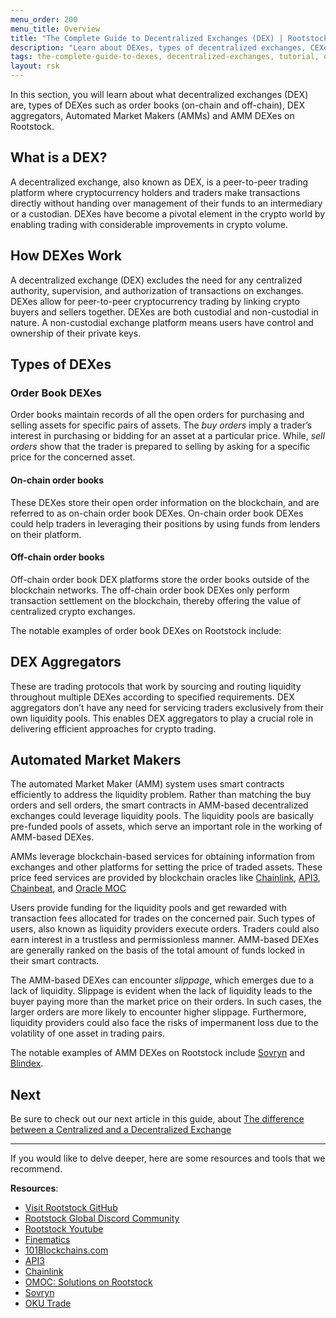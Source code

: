 ```yaml
---
menu_order: 200
menu_title: Overview
title: "The Complete Guide to Decentralized Exchanges (DEX) | Rootstock (RSK)"
description: "Learn about DEXes, types of decentralized exchanges, CEXes vs DEXes, features of a DEX, and DEXes on Bitcoin"
tags: the-complete-guide-to-dexes, decentralized-exchanges, tutorial, overview, guides, tokens, sovryn, rskswap,tokenbridge, cross-chain, bridge, web3, bitcoin, rsk, peer-to-peer, blockchain, lend, borrow, yield-farming, order-books, automated-market-maker- AMMs
layout: rsk
---
```


In this section, you will learn about what decentralized exchanges (DEX) are, types of DEXes such as order books (on-chain and off-chain), DEX aggregators, Automated Market Makers (AMMs) and AMM DEXes on Rootstock.

## What is a DEX?

A decentralized exchange, also known as DEX, is a peer-to-peer trading platform where cryptocurrency holders and traders make transactions directly without handing over management of their funds to an intermediary or a custodian. DEXes have become a pivotal element in the crypto world by enabling trading with considerable improvements in crypto volume. 

## How DEXes Work

A decentralized exchange (DEX) excludes the need for any centralized authority, supervision, and authorization of transactions on exchanges. DEXes allow for peer-to-peer cryptocurrency trading by linking crypto buyers and sellers together. DEXes are both custodial and non-custodial in nature. A non-custodial exchange platform means users have control and ownership of their private keys. 

## Types of DEXes

### Order Book DEXes

Order books maintain records of all the open orders for purchasing and selling assets for specific pairs of assets. The *buy orders* imply a trader’s interest in purchasing or bidding for an asset at a particular price. While, *sell orders* show that the trader is prepared to selling by asking for a specific price for the concerned asset. 

#### On-chain order books

These DEXes store their open order information on the blockchain, and are referred to as on-chain order book DEXes. On-chain order book DEXes could help traders in leveraging their positions by using funds from lenders on their platform.

#### Off-chain order books

Off-chain order book DEX platforms store the order books outside of the blockchain networks. The off-chain order book DEXes only perform transaction settlement on the blockchain, thereby offering the value of centralized crypto exchanges. 

The notable examples of order book DEXes on Rootstock include: 

## DEX Aggregators

These are trading protocols that work by sourcing and routing liquidity throughout multiple DEXes according to specified requirements. DEX aggregators don’t have any need for servicing traders exclusively from their own liquidity pools. This enables DEX aggregators to play a crucial role in delivering efficient approaches for crypto trading.

## Automated Market Makers

The automated Market Maker (AMM) system uses smart contracts efficiently to address the liquidity problem. Rather than matching the buy orders and sell orders, the smart contracts in AMM-based decentralized exchanges could leverage liquidity pools. The liquidity pools are basically pre-funded pools of assets, which serve an important role in the working of AMM-based DEXes.

AMMs leverage blockchain-based services for obtaining information from exchanges and other platforms for setting the price of traded assets. These price feed services are provided by blockchain oracles like [Chainlink](/solutions/chainlink/), [API3](/solutions/api3/), [Chainbeat](/solutions/chainbeat/),
and [Oracle MOC](https://github.com/money-on-chain/Amphiraos-Oracle/blob/master/README.md)

Users provide funding for the liquidity pools and get rewarded with transaction fees allocated for trades on the concerned pair. Such types of users, also known as liquidity providers execute orders. Traders could also earn interest in a trustless and permissionless manner. AMM-based DEXes are generally ranked on the basis of the total amount of funds locked in their smart contracts. 

The AMM-based DEXes can encounter *slippage*, which emerges due to a lack of liquidity. Slippage is  evident when the lack of liquidity leads to the buyer paying more than the market price on their orders. In such cases, the larger orders are more likely to encounter higher slippage. Furthermore, liquidity providers could also face the risks of impermanent loss due to the volatility of one asset in trading pairs. 

The notable examples of AMM DEXes on Rootstock include [Sovryn](/solutions/sovryn/) and [Blindex](https://app.blindex.io/).


## Next

Be sure to check out our next article in this guide,
about [The difference between a Centralized and a Decentralized Exchange](/guides/dex/dex-vs-cex/)

----

If you would like to delve deeper, here are some resources and tools that we recommend.

**Resources**:

- [Visit Rootstock GitHub](https://github.com/rsksmart/devportal) 
- [Rootstock Global Discord Community](https://rootstock.io/discord)
- [Rootstock Youtube](https://www.youtube.com/channel/UCYQSvSaqX8Q-XMbQmUG0yJg)
- [Finematics](https://www.youtube.com/c/Finematics)
- [101Blockchains.com](https://101blockchains.com/decentralized-exchanges/)
- [API3](https://developers.rsk.co/solutions/api3/)
- [Chainlink](https://developers.rsk.co/solutions/chainlink/)
- [OMOC: Solutions on Rootstock](https://developers.rsk.co/solutions/oraclemoneyonchain/)
- [Sovryn](https://live.sovryn.app/)
- [OKU Trade](https://oku.trade/app/rootstock/)